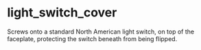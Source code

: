 # light_switch_cover
Screws onto a standard North American light switch, on top of the faceplate, protecting the switch beneath from being flipped.
